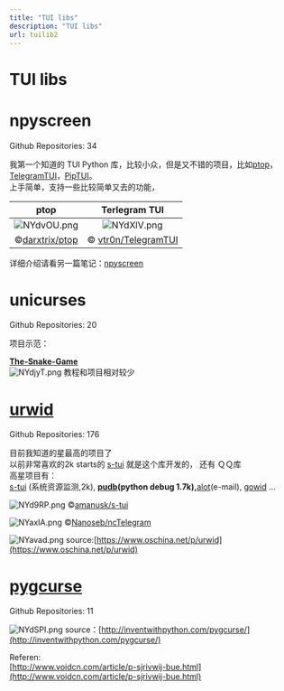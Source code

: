 ```yaml
---
title: "TUI libs"
description: "TUI libs"
url: tuilib2
---
```


# TUI libs

<a name="SQqEA"></a>
# npyscreen

Github Repositories: 34

我第一个知道的 TUI Python 库，比较小众，但是又不错的项目，比如[ptop](https://github.com/darxtrix/ptop)，[TelegramTUI](https://github.com/vtr0n/TelegramTUI)，[PipTUI](https://github.com/nitanmarcel/PipTUI)。<br />上手简单，支持一些比较简单又去的功能，<br />

|ptop|Terlegram TUI|
|:---:|:---:|
|![NYdvOU.png](https://s1.ax1x.com/2020/06/22/NYdvOU.png)|![NYdXlV.png](https://s1.ax1x.com/2020/06/22/NYdXlV.png)|
|©[darxtrix/ptop](https://github.com/darxtrix/ptop)|© [vtr0n/TelegramTUI](https://github.com/vtr0n/TelegramTUI)|

详细介绍请看另一篇笔记：[npyscreen](https://www.yuque.com/liuwenkan/kkgzbw/mpua6h)

<a name="5knVn"></a>
# unicurses
Github Repositories: 20

项目示范：

**[The-Snake-Game](https://github.com/justpwned/The-Snake-Game)**<br />
![NYdjyT.png](https://s1.ax1x.com/2020/06/22/NYdjyT.png)
教程和项目相对较少

<a name="ywoa9"></a>
# [urwid](https://github.com/urwid/urwid)
Github Repositories: 176<br />

目前我知道的星最高的项目了<br />以前非常喜欢的2k starts的 [s-tui](https://github.com/amanusk/s-tui) 就是这个库开发的， 还有 ＱＱ库<br />高星项目有：<br />[s-tui](https://github.com/amanusk/s-tui) (系统资源监测,2k), **[pudb](https://github.com/inducer/pudb)(python debug 1.7k),**[alot](https://github.com/pazz/alot)(e-mail), [gowid](https://github.com/gcla/gowid) ...


![NYd9RP.png](https://s1.ax1x.com/2020/06/22/NYd9RP.png)
©[amanusk/s-tui](https://github.com/amanusk/s-tui)


![NYaxIA.png](https://s1.ax1x.com/2020/06/22/NYaxIA.png)
©[Nanoseb/ncTelegram](https://github.com/Nanoseb/ncTelegram)


![NYavad.png](https://s1.ax1x.com/2020/06/22/NYavad.png)
source:[https://www.oschina.net/p/urwid](https://www.oschina.net/p/urwid)

<a name="SDY7Q"></a>
# [pygcurse](http://inventwithpython.com/pygcurse/)
Github Repositories: 11

![NYdSPI.png](https://s1.ax1x.com/2020/06/22/NYdSPI.png)
source：[http://inventwithpython.com/pygcurse/](http://inventwithpython.com/pygcurse/)


Referen:<br />[http://www.voidcn.com/article/p-sjrivwij-bue.html](http://www.voidcn.com/article/p-sjrivwij-bue.html)
